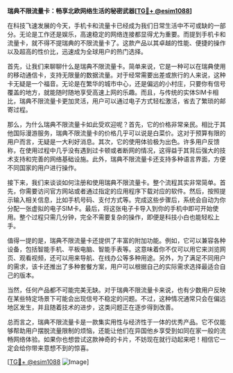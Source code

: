 **瑞典不限流量卡：畅享北欧网络生活的秘密武器[[TG💪+ @esim1088](https://t.me/s/esim1088)]**

在科技飞速发展的今天，手机卡和流量卡已经成为我们日常生活中不可或缺的一部分。无论是工作还是娱乐，高速稳定的网络连接都显得尤为重要。而提到手机卡和流量卡，就不得不提瑞典的不限流量卡了。这款产品以其卓越的性能、便捷的操作以及超高的性价比，迅速成为全球用户的热门选择。

首先，让我们来聊聊什么是瑞典不限流量卡。简单来说，它是一种可以在瑞典使用的移动通信卡，支持无限量的数据流量。对于经常需要出差或旅行的人来说，这种卡无疑是一个福音。无论是在繁华的城市中心，还是偏远的小村庄，只要你有信号覆盖的地方，就能随时随地享受高速上网的乐趣。而且，与传统的实体SIM卡相比，瑞典不限流量卡更加灵活，用户可以通过电子方式轻松激活，省去了繁琐的邮寄过程。

那么，为什么瑞典不限流量卡如此受欢迎呢？首先，它的价格非常亲民。相比于其他国际漫游服务，瑞典不限流量卡的价格几乎可以说是白菜价。这对于预算有限的用户而言，无疑是一大利好消息。其次，它的使用体验极为出色。许多用户反馈称，在使用过程中几乎没有遇到过卡顿或者断网的情况，这得益于其背后强大的技术支持和完善的网络基础设施。此外，瑞典不限流量卡还支持多种语言界面，方便不同国家的用户进行操作。

接下来，我们来谈谈如何注册和使用瑞典不限流量卡。整个流程其实非常简单。首先，你需要访问官方网站或者通过指定的应用程序下载对应的软件。然后，按照提示输入相关信息，比如手机号码、支付方式等。完成这些步骤后，系统会自动为你分配一张虚拟的电子SIM卡。最后，将这张电子卡导入到你的手机中即可开始使用。整个过程只需几分钟，完全不需要复杂的操作，即便是科技小白也能轻松上手。

值得一提的是，瑞典不限流量卡还提供了丰富的附加功能。例如，它可以兼容各种设备，包括智能手机、平板电脑、智能手表等。这意味着你不仅可以用它来浏览网页、观看视频，还可以用来导航、在线办公等多种用途。另外，为了满足不同用户的需求，该卡还推出了多种套餐方案，用户可以根据自己的实际需求选择最适合自己的版本。

当然，任何产品都不可能完美无缺。对于瑞典不限流量卡来说，也有少数用户反映在某些特定场景下可能会出现信号不稳定的问题。不过，这种情况通常只会在偏远地区发生，并且随着技术的进步，这类问题正在逐步得到改善。

总而言之，瑞典不限流量卡是一款集实用性与经济性于一体的优秀产品。它不仅能够帮助用户摆脱流量限制的烦恼，还能让他们在异国他乡享受到如同在家一般的流畅网络体验。如果你也想尝试这款神奇的卡片，不妨现在就行动起来吧！相信它一定会给你带来意想不到的惊喜。

[[TG💪+ @esim1088](https://t.me/s/esim1088) ![Image](https://i.postimg.cc/4NQfJmqS/Snipaste-2025-05-13-00-14-12.png)]